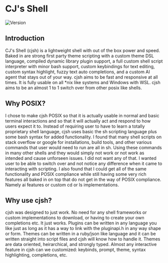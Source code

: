 # CJ's Shell

![Version](https://img.shields.io/github/v/release/CadenFinley/CJsShell?label=version&color=blue)

## Introduction

CJ's Shell (cjsh) is a lightweight shell with out of the box power and speed. Baked in are strong first party theme scripting with a custom theme DSL language, compiled dynamic library plugin support, a full custom shell script interpreter with minor bash support, custom keybindings for text editing, custom syntax highlight, fuzzy text auto completions, and a custom AI agent that stays out of your way. cjsh aims to be fast and responsive at all times. It is fully usable on all *nix like systems and Windows with WSL. cjsh aims to be an almost 1 to 1 switch over from other posix like shells.

## Why POSIX?
I chose to make cjsh POSIX so that it is actually usable in normal and basic terminal interactions and so that it will actually act and respond to how users expect it to. Instead of requiring user to have to learn a totally proprietary shell language, cjsh uses basic the sh scripting language plus some bash syntax for added functionality. I found that many shell scripts on stack overflow or google for installations, build tools, and other various commands that user would need to run are all in sh. Using these commands in many other shells and they would simply not work or not work as intended and cause unforseen issues. I did not want any of that. I wanted user to be able to switch over and not notice any difference when it came to interacting with scripting. I also found that I could get all of the same functionality and POSIX compliance while still having some very rich features all baked in on top that do not get in the way of POSIX compliance. Namely ai features or custom cd or ls implementations.

## Why use cjsh?
cjsh was designed to just work. No need for any shell frameworks or custom implementations to download, or having to create your own completions etc. It just works. Plugins can be written in any language you like just as long as it has a way to link with the pluginapi.h in any way shape or form. Themes can be written in a ruby/json like language and it can be written straight into script files and cjsh will know how to handle it. Themes are data oriented, heirarchical, and strongly typed. Almost any interactive feature in cjsh can we customized: keybinds, prompt, theme, syntax highlighting, completions, etc.

